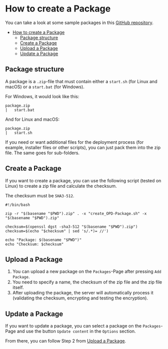 # How to create a Package

You can take a look at some sample packages in
this [GitHub repository](https://github.com/useless-bit/Open-Package-Deploy-Packages).

<!-- TOC -->
* [How to create a Package](#how-to-create-a-package)
  * [Package structure](#package-structure)
  * [Create a Package](#create-a-package)
  * [Upload a Package](#upload-a-package)
  * [Update a Package](#update-a-package)
<!-- TOC -->

## Package structure

A package is a `.zip`-file that must contain either a `start.sh` (for Linux and macOS) or a `start.bat` (for Windows).

For Windows, it would look like this:

```
package.zip
|   start.bat
```

And for Linux and macOS:

```
package.zip
|   start.sh
```

If you need or want additional files for the deployment process (for example, installer files or other scripts), you can
just pack them into the zip file. The same goes for sub-folders.

## Create a Package

If you want to create a package, you can use the following script (tested on Linux) to create a zip file and calculate
the checksum.

The checksum must be `SHA3-512`.

```shell
#!/bin/bash

zip -r "$(basename "$PWD").zip" . -x "create_OPD-Package.sh" -x "$(basename "$PWD").zip"

checksum=$(openssl dgst -sha3-512 "$(basename "$PWD").zip")
checksum=$(echo "$checksum" | sed 's/.*)= //')

echo "Package: $(basename "$PWD")"
echo "Checksum: $checksum"
```

## Upload a Package

1. You can upload a new package on the `Packages`-Page after pressing `Add Package`.
2. You need to specify a name, the checksum of the zip file and the zip file itself.
3. After uploading the package, the server will automatically process it (validating the checksum, encrypting and
   testing the encryption).

## Update a Package

If you want to update a package, you can select a package on the `Packages`-Page and use the button `Update content` in
the `Options` section.

From there, you can follow Step 2 from [Upload a Package](#upload-a-package).